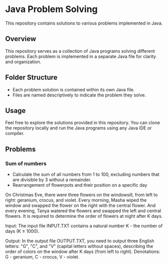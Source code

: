 # Java Problem Solving

This repository contains solutions to various problems implemented in Java.

## Overview

This repository serves as a collection of Java programs solving different problems. Each problem is implemented in a separate Java file for clarity and organization.

## Folder Structure

- Each problem solution is contained within its own Java file.
- Files are named descriptively to indicate the problem they solve.

## Usage

Feel free to explore the solutions provided in this repository. You can clone the repository locally and run the Java programs using any Java IDE or compiler.

## Problems

### Sum of numbers

- Calculate the sum of all numbers from 1 to 100, excluding numbers that are divisible by 3 without a remainder.
- Rearrangement of flowerpots and their position on a specific day

 On Christmas Eve, there were three flowers on the windowsill, from left to right: geranium, crocus, and violet.
 Every morning, Masha wiped the window and swapped the flower on the right with the central flower.
 And every evening, Tanya watered the flowers and swapped the left and central flowers.
 It is required to determine the order of flowers at night after K days.

 Input:
 The input file INPUT.TXT contains a natural number K - the number of days (K ≤ 1000).

 Output:
 In the output file OUTPUT.TXT, you need to output three English letters: "G", "C", and "V" (capital letters without spaces),
 describing the order of colors on the window after K days (from left to right). Denotations: G - geranium, C - crocus, V - violet.
 

